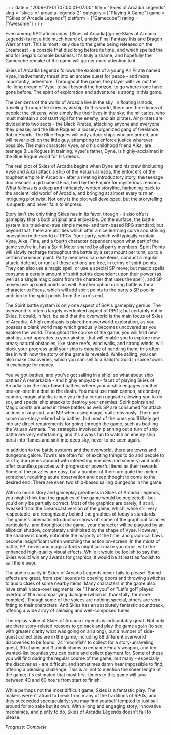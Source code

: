 +++
date = "2006-01-01T07:00:01-07:00"
title = "Skies of Arcadia Legends"
slug = "skies-of-arcadia-legends-2"
category = ["Playing A Game"]
game = ["Skies of Arcadia Legends"]
platform = ["Gamecube"]
rating = ["Awesome"]
+++

Even among RPG aficionados, [Skies of Arcadia](game:Skies of Arcadia Legends) is not a title much heard of, amidst Final Fantasy this and Dragon Warrior that. This is most likely due to the game being released on the Dreamcast - a console that died long before its time, and which spelled the end for Sega's console business. It's truly a shame, and hopefully the Gamecube remake of the game will garner more attention to it.

Skies of Arcadia Legends follows the exploits of a young Air Pirate named Vyse, inadvertently thrust into an arcane quest for peace - and more importantly, adventure. Throughout the game, the player will live out the life-long dream of Vyse: to sail beyond the horizon, to go where none have gone before. The spirit of exploration and adventure is strong in this game.

The denizens of the world of Arcadia live in the sky, in floating islands, traveling through the skies by airship. In this world, there are three kinds of people: the citizens, who simply live their lives in the sky; the militaries, who must maintain a constant vigil for the enemy; and air pirates. Air pirates are divided into two sects - the Black Pirates, attacking anyone and everyone they please; and the Blue Rogues, a loosely-organized gang of freelance Robin Hoods. The Blue Rogues will only attack ships who are armed, and will never pick on the little guy, attempting to enforce justice wherever possible. The main character Vyse, and his childhood friend Aika, are teenage Blue Rogues in training; Vyse's father, Dyne, is highly-acclaimed in the Blue Rogue world for his deeds.

The real plot of Skies of Arcadia begins when Dyne and his crew (including Vyse and Aika) attack a ship of the Valuan armada, the enforcers of the toughest empire in Arcadia - after a riveting introductory story, the teenage duo rescues a girl named Fina, held by the Empire for mysterious reasons. What follows is a deep and intricately-written storyline, harkening back to the ancient 'old world' of Arcadia, and bringing at almost every turn an intriguing plot twist. Not only is the plot well developed, but the storytelling is superb, and never fails to impress.

Story isn't the only thing Skies has in its favor, though - it also offers gameplay that is both original and enjoyable. On the surface, the battle system is a tried-and-true simple menu- and turn-based RPG standard; but beyond that, there are abilities which offer a nice learning curve and striking innovation in the world of RPGs. Your party, which will typically contain Vyse, Aika, Fina, and a fourth character dependent upon what part of the game you're in, has a Spirit Meter shared by all party members. Spirit Points will slowly recharge throughout the battle by a set amount per turn, up to a certain maximum point. Party members can use items, conduct a regular attack, defend, or run; all these actions are free, in terms of spirit points. They can also use a magic spell, or use a special SP move; but magic spells consume a certain amount of spirit points dependent upon their power (as well as a single magic point from the character that uses the spell), and SP moves use up spirit points as well. Another option during battle is for a character to Focus, which will add spirit points to the party's SP pool in addition to the spirit points from the turn's end.

The Spirit battle system is only one aspect of SoA's gameplay genius. The overworld is often a largely overlooked aspect of RPGs; but certainly not in Skies. It could, in fact, be said that the overworld is the main focus of Skies of Arcadia. A high emphasis is placed on overworld exploration, as you possess a blank world map which gradually becomes uncovered as you explore the world. Throughout the course of the game, you will find new airships, and upgrades to your airship, that will enable you to explore new areas; natural obstacles, like stone reefs, wind walls, and strong winds, will block your progress until your ship is capable of handling them; this often ties in with how the story of the game is revealed. While sailing, you can also make discoveries, which you can sell to a Sailor's Guild in some towns in exchange for money.

You've got battles, and you've got sailing in a ship; so what about ship battles? A remarkable - and highly enjoyable - facet of playing Skies of Arcadia is in the ship-based battles, where your airship engages another one-on-one in a duel to the death. You must use main cannon, secondary cannon, magic attacks (once you find a certain upgrade allowing you to do so), and special ship attacks to destroy your enemies. Spirit points and Magic points are used in these battles as well: SP are consumed for attack actions of any sort, and MP when using magic, quite obviously. There are some non-story-related ship battles, but most of the ones you'll likely get into are direct requirements for going through the game, such as battling the Valuan Armada. The strategics involved in planning out a turn of ship battle are very entertaining, and it's always fun to watch an enemy ship burst into flames and sink into deep sky, never to be seen again.

In addition to the battle systems and the overworld, there are towns and dungeons galore. Towns are often full of exciting things to do and people to talk to; dungeons abound with interesting enemies and scenery; and both offer countless puzzles with progress or powerful items as their rewards. Some of the puzzles are easy, but a number of them are quite the melon-scratcher, requiring acute observation and deep thought to come to the desired end. There are even two ship-based sailing dungeons in the game.

With so much story and gameplay greatness in Skies of Arcadia Legends, you might think that the graphics of the game would be neglected - but you'd only be partially correct. Most of the graphics are barely, if at all, tweaked from the Dreamcast version of the game, which, while still very respectable, are recognizably behind the graphics of today's standards. The game's cinematic introduction shows off some of the graphical fallacies particularly; and throughout the game, your character will be plagued by an elliptical shadow, completely uninhibited by the shape of Vyse. However, the shadow is barely noticable the majority of the time, and graphical flaws become insignificant when watching the action on-screen. In the midst of battle, SP moves and magic attacks might just make you drool, with the enhanced high-quality visual effects. While it would be foolish to say that Skies would win any awards for graphics, it would be at least as foolish to call them poor.

The audio quality in Skies of Arcadia Legends never fails to please. Sound effects are great, from spell sounds to opening doors and throwing switches to audio clues of some nearby items. Many characters in the game also have small voice-over segments like "Thank you" or "Let's go!" played overtop of the accompanying dialogue (which is, thankfully, far more complex). Though some of the voices are nothing special, others are very fitting to their characters. And Skies has an absolutely fantastic soundtrack, offering a wide array of pleasing and well-composed tunes.

The replay value of Skies of Arcadia Legends is indisputably great. Not only are there story-related reasons to go back and play the game again (to see with greater clarity what was going on all along), but a number of side-quest collectibles are in the game, including 88 different overworld discoveries to be found, 24 'moonfish' to collect for a story-unraveling quest, 30 chams and 3 abirik chams to enhance Fina's weapon, and ten wanted-list bounties you can battle and collect payment for. Some of these you will find during the regular course of the game; but many - especially the discoveries - are difficult, and sometimes damn near impossible to find, offering a pleasing challenge. This is all not to mention the sheer length of the game; it's estimated that most first-timers to this game will take between 40 and 60 hours from start to finish.

While perhaps not the most difficult game, Skies is a fantastic play. The makers weren't afraid to break from many of the traditions of RPGs, and they succeeded spectacularly; you may find yourself tempted to just sail around for no sake but its own. With a long and engaging story, innovative mechanics, and plenty to do, Skies of Arcadia Legends doesn't fail to please.

<i>Progress: Complete</i>